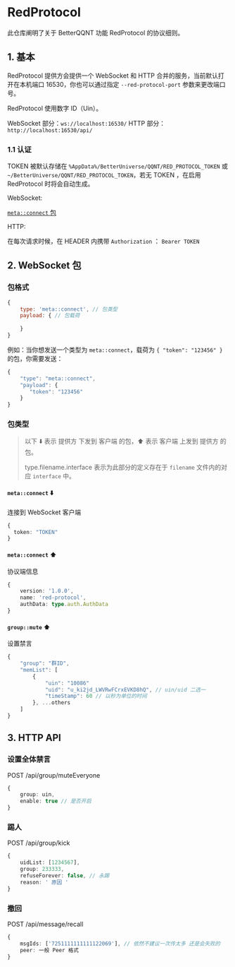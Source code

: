 # RedProtocol

此仓库阐明了关于 BetterQQNT 功能 RedProtocol 的协议细则。

## 1. 基本

RedProtocol 提供方会提供一个 WebSocket 和 HTTP 合并的服务，当前默认打开在本机端口 16530，你也可以通过指定 `--red-protocol-port` 参数来更改端口号。

RedProtocol 使用数字 ID（Uin）。

WebSocket 部分：`ws://localhost:16530/`
HTTP 部分：`http://localhost:16530/api/`

### 1.1 认证
TOKEN 被默认存储在 `%AppData%/BetterUniverse/QQNT/RED_PROTOCOL_TOKEN` 或 `~/BetterUniverse/QQNT/RED_PROTOCOL_TOKEN`，若无 TOKEN ，在启用 RedProtocol 时将会自动生成。

WebSocket:

  [`meta::connect` 包](https://github.com/BetterQQNT/RedProtocol/#metaconnect-%EF%B8%8F)
  
HTTP:

  在每次请求时候，在 HEADER 内携带 `Authorization` ： `Bearer TOKEN`
  

## 2. WebSocket 包

### 包格式

```js
{
    type: 'meta::connect', // 包类型
    payload: { // 包载荷
      
    }
}
```

例如：当你想发送一个类型为 `meta::connect`，载荷为 `{ "token": "123456" }` 的包，你需要发送：
```ts
{
    "type": "meta::connect",
    "payload": { 
       "token": "123456"
    }
}
```

### 包类型

> 以下 ⬇️ 表示 提供方 下发到 客户端 的包，⬆️ 表示 客户端 上发到 提供方 的包。
>
> type.filename.interface 表示为此部分的定义存在于 `filename` 文件内的对应 `interface` 中。

#### `meta::connect` ⬇️
连接到 WebSocket 客户端

```ts
{
  token: "TOKEN"
}
```

#### `meta::connect` ⬆️
协议端信息

```ts
{
    version: '1.0.0',
    name: 'red-protocol',
    authData: type.auth.AuthData
}
```

#### `group::mute` ⬆️
设置禁言

```ts
{
    "group": "群ID",
    "memList": [
        {
            "uin": "10086"
            "uid": "u_ki2jd_LWVRwFCrxEVKD8hQ", // uin/uid 二选一
            "timeStamp": 60 // 以秒为单位的时间
        }, ...others
    ]
}
```

## 3. HTTP API

### 设置全体禁言
POST /api/group/muteEveryone
```ts
{
    group: uin,
    enable: true // 是否开启
}
```

### 踢人
POST /api/group/kick
```ts
{
    uidList: [1234567],
    group: 233333,
    refuseForever: false, // 永踢
    reason: ' 原因 '
}
```

### 撤回
POST /api/message/recall
```ts
{
    msgIds: ['7251111111111122069'], // 依然不建议一次传太多 还是会失败的
    peer: 一般 Peer 格式
}
```
